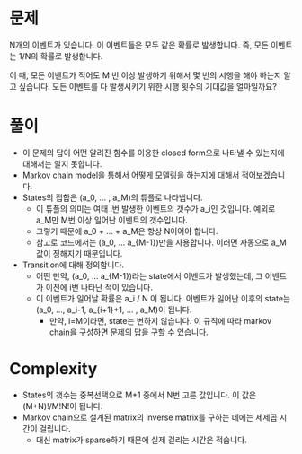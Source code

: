 # 문제
N개의 이벤트가 있습니다. 이 이벤트들은 모두 같은 확률로 발생합니다.
즉, 모든 이벤트는 1/N의 확률로 발생합니다.

이 때, 모든 이벤트가 적어도 M 번 이상 발생하기 위해서 몇 번의 시행을 해야 하는지 알고 싶습니다.
모든 이벤트를 다 발생시키기 위한 시행 횟수의 기대값을 얼마일까요?

# 풀이
* 이 문제의 답이 어떤 알려진 함수를 이용한 closed form으로 나타낼 수 있는지에 대해서는 알지 못합니다.
* Markov chain model을 통해서 어떻게 모델링을 하는지에 대해서 적어보겠습니다.
* States의 집합은 (a_0, ... , a_M)의 튜플로 나타냅니다.
    * 이 튜플의 의미는 여태 i번 발생한 이벤트의 갯수가 a_i인 것입니다. 예외로 a_M만 M번 이상 일어난 이벤트의 갯수입니다.
    * 그렇기 때문에 a_0 + ... + a_M은 항상 N이어야 합니다.
    * 참고로 코드에서는 (a_0, ... a_{M-1})만을 사용합니다. 이러면 자동으로 a_M값이 정해지기 때문입니다.
* Transition에 대해 정의합니다.
    * 어떤 만약, (a_0, ... a_{M-1})라는 state에서 이벤트가 발생했는데, 그 이벤트가 이전에 i번 나타난 적이 있습니다.
    * 이 이벤트가 일어날 확률은 a_i / N 이 됩니다. 이벤트가 일어난 이후의 state는 (a_0, ..., a_i-1, a_{i+1}+1, ... , a_M)이 됩니다. 
        * 만약, i=M이라면, state는 변하지 않습니다.
이 규칙에 따라 markov chain을 구성하면 문제의 답을 구할 수 있습니다.

# Complexity
* States의 갯수는 중복선택으로 M+1 중에서 N번 고른 값입니다. 이 값은 (M+N)!/M!N!이 됩니다.
* Markov chain으로 설계된 matrix의 inverse matrix를 구하는 데에는 세제곱 시간이 걸립니다.
    * 대신 matrix가 sparse하기 때문에 실제 걸리는 시간은 적습니다.
